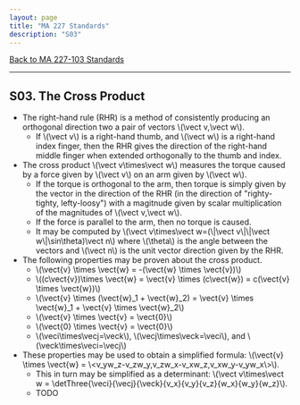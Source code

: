 ```yaml
---
layout: page
title: "MA 227 Standards"
description: "S03"
---
```


[Back to MA 227-103 Standards](..)

---

## S03. The Cross Product

- The right-hand rule (RHR) is a method of consistently producing an orthogonal
  direction two a pair of vectors \\(\vect v,\vect w\\).
    - If \\(\vect v\\) is a right-hand thumb, and \\(\vect w\\) is a
      right-hand index finger, then the RHR gives the direction of the
      right-hand middle finger when extended orthogonally to the thumb
      and index.
- The cross product \\(\vect v\times\vect w\\)
  measures the torque caused by a force
  given by \\(\vect v\\) on an arm given by \\(\vect w\\).
    - If the torque is orthogonal to the arm, then torque
      is simply given by the vector in the direction of the RHR (in the
      direction of "righty-tighty, lefty-loosy") with a magitnude given by
      scalar multiplication of the magnitudes of \\(\vect v,\vect w\\).
    - If the force is parallel to the arm, then no torque is caused.
    - It may be computed by
      \\(\vect v\times\vect w=(\\|\vect v\\|\\|\vect w\\|\sin\theta)\vect n\\)
      where \\(\theta\\) is the angle between the vectors and
      \\(\vect n\\) is the unit vector direction given by the RHR.
- The following properties may be proven about the cross product.
    - \\(\vect{v} \times \vect{w} = -(\vect{w} \times \vect{v})\\)
    - \\((c\vect{v})\times \vect{w} = \vect{v} \times (c\vect{w}) = c(\vect{v} \times \vect{w})\\)
    - \\(\vect{v} \times (\vect{w}_1 + \vect{w}_2) = \vect{v} \times \vect{w}_1 + \vect{v} \times \vect{w}_2\\)
    - \\(\vect{v} \times \vect{v} = \vect{0}\\)
    - \\(\vect{0} \times \vect{v} = \vect{0}\\)
    - \\(\veci\times\vecj=\veck\\), \\(\vecj\times\veck=\veci\\), and
      \\(\veck\times\veci=\vecj\\)
- These properties may be used to obtain a simplified formula:
  \\(\vect{v} \times \vect{w} = \\<v_yw_z-v_zw_y,v_zw_x-v_xw_z,v_xw_y-v_yw_x\\>\\).
    - This in turn may be simplified as a determinant:
      \\(\vect v\times\vect w = \detThree{\veci}{\vecj}{\veck}{v_x}{v_y}{v_z}{w_x}{w_y}{w_z}\\).
    - TODO
